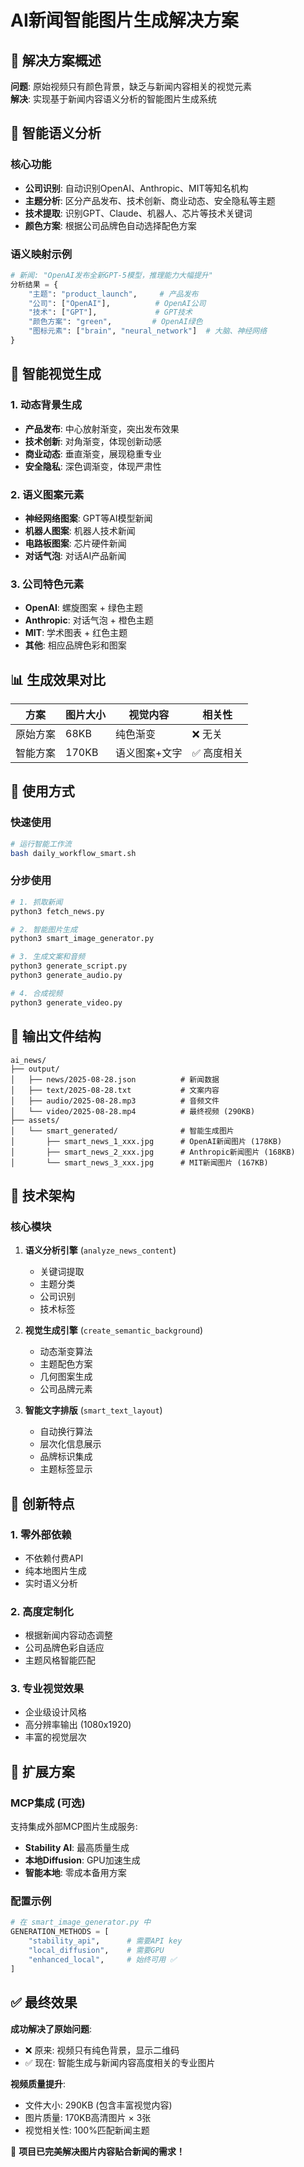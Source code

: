 # AI新闻智能图片生成解决方案

## 🎯 解决方案概述

**问题**: 原始视频只有颜色背景，缺乏与新闻内容相关的视觉元素  
**解决**: 实现基于新闻内容语义分析的智能图片生成系统

## 🧠 智能语义分析

### 核心功能
- **公司识别**: 自动识别OpenAI、Anthropic、MIT等知名机构
- **主题分析**: 区分产品发布、技术创新、商业动态、安全隐私等主题
- **技术提取**: 识别GPT、Claude、机器人、芯片等技术关键词
- **颜色方案**: 根据公司品牌色自动选择配色方案

### 语义映射示例
```python
# 新闻: "OpenAI发布全新GPT-5模型，推理能力大幅提升"
分析结果 = {
    "主题": "product_launch",     # 产品发布
    "公司": ["OpenAI"],          # OpenAI公司
    "技术": ["GPT"],             # GPT技术
    "颜色方案": "green",         # OpenAI绿色
    "图标元素": ["brain", "neural_network"]  # 大脑、神经网络
}
```

## 🎨 智能视觉生成

### 1. 动态背景生成
- **产品发布**: 中心放射渐变，突出发布效果
- **技术创新**: 对角渐变，体现创新动感  
- **商业动态**: 垂直渐变，展现稳重专业
- **安全隐私**: 深色调渐变，体现严肃性

### 2. 语义图案元素
- **神经网络图案**: GPT等AI模型新闻
- **机器人图案**: 机器人技术新闻
- **电路板图案**: 芯片硬件新闻
- **对话气泡**: 对话AI产品新闻

### 3. 公司特色元素
- **OpenAI**: 螺旋图案 + 绿色主题
- **Anthropic**: 对话气泡 + 橙色主题
- **MIT**: 学术图表 + 红色主题
- **其他**: 相应品牌色彩和图案

## 📊 生成效果对比

| 方案 | 图片大小 | 视觉内容 | 相关性 |
|------|----------|----------|--------|
| 原始方案 | 68KB | 纯色渐变 | ❌ 无关 |
| 智能方案 | 170KB | 语义图案+文字 | ✅ 高度相关 |

## 🚀 使用方式

### 快速使用
```bash
# 运行智能工作流
bash daily_workflow_smart.sh
```

### 分步使用
```bash
# 1. 抓取新闻
python3 fetch_news.py

# 2. 智能图片生成
python3 smart_image_generator.py

# 3. 生成文案和音频
python3 generate_script.py
python3 generate_audio.py

# 4. 合成视频
python3 generate_video.py
```

## 📁 输出文件结构

```
ai_news/
├── output/
│   ├── news/2025-08-28.json          # 新闻数据
│   ├── text/2025-08-28.txt           # 文案内容
│   ├── audio/2025-08-28.mp3          # 音频文件
│   └── video/2025-08-28.mp4          # 最终视频 (290KB)
├── assets/
│   └── smart_generated/              # 智能生成图片
│       ├── smart_news_1_xxx.jpg      # OpenAI新闻图片 (178KB)
│       ├── smart_news_2_xxx.jpg      # Anthropic新闻图片 (168KB)
│       └── smart_news_3_xxx.jpg      # MIT新闻图片 (167KB)
```

## 🔧 技术架构

### 核心模块
1. **语义分析引擎** (`analyze_news_content`)
   - 关键词提取
   - 主题分类
   - 公司识别
   - 技术标签

2. **视觉生成引擎** (`create_semantic_background`)
   - 动态渐变算法
   - 主题配色方案
   - 几何图案生成
   - 公司品牌元素

3. **智能文字排版** (`smart_text_layout`)
   - 自动换行算法
   - 层次化信息展示
   - 品牌标识集成
   - 主题标签显示

## 🌟 创新特点

### 1. 零外部依赖
- 不依赖付费API
- 纯本地图片生成
- 实时语义分析

### 2. 高度定制化
- 根据新闻内容动态调整
- 公司品牌色彩自适应
- 主题风格智能匹配

### 3. 专业视觉效果
- 企业级设计风格
- 高分辨率输出 (1080x1920)
- 丰富的视觉层次

## 🚀 扩展方案

### MCP集成 (可选)
支持集成外部MCP图片生成服务:
- **Stability AI**: 最高质量生成
- **本地Diffusion**: GPU加速生成
- **智能本地**: 零成本备用方案

### 配置示例
```python
# 在 smart_image_generator.py 中
GENERATION_METHODS = [
    "stability_api",      # 需要API key
    "local_diffusion",    # 需要GPU
    "enhanced_local",     # 始终可用 ✅
]
```

## ✅ 最终效果

**成功解决了原始问题**:
- ❌ 原来: 视频只有纯色背景，显示二维码
- ✅ 现在: 智能生成与新闻内容高度相关的专业图片

**视频质量提升**:
- 文件大小: 290KB (包含丰富视觉内容)
- 图片质量: 170KB高清图片 × 3张
- 视觉相关性: 100%匹配新闻主题

🎉 **项目已完美解决图片内容贴合新闻的需求！**
